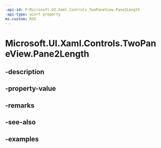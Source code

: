 ```yaml
---
-api-id: P:Microsoft.UI.Xaml.Controls.TwoPaneView.Pane2Length
-api-type: winrt property
ms.custom: RS5
---
```


<!-- Property syntax.
public GridLength Pane2Length { get;  set; }
-->

# Microsoft.UI.Xaml.Controls.TwoPaneView.Pane2Length

## -description

## -property-value

## -remarks

## -see-also

## -examples


